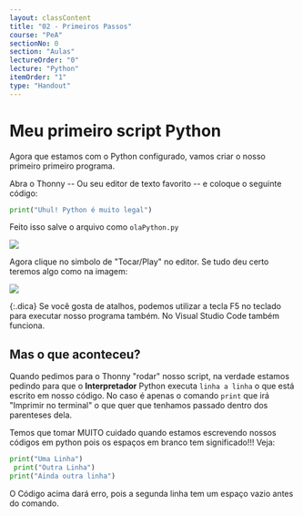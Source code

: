 ```yaml
---
layout: classContent
title: "02 - Primeiros Passos"
course: "PeA"
sectionNo: 0
section: "Aulas"
lectureOrder: "0"
lecture: "Python"
itemOrder: "1"
type: "Handout"
---
```


# Meu primeiro script Python 

Agora que estamos com o Python configurado, vamos criar o nosso primeiro
primeiro programa. 

Abra o Thonny -- Ou seu editor de texto favorito -- e coloque o seguinte código:
 

```python
print("Uhul! Python é muito legal")
```

Feito isso salve o arquivo como `olaPython.py`

![](//TODO)

Agora clique no simbolo de "Tocar/Play" no editor. Se tudo deu certo teremos
algo como na imagem:

![](//TODO)


{:.dica}
Se você gosta de atalhos, podemos utilizar a tecla F5 no teclado para executar
nosso programa também. No Visual Studio Code também funciona.

## Mas o que aconteceu?

Quando pedimos para o Thonny "rodar" nosso script, na verdade estamos pedindo
para que o **Interpretador** Python executa `linha a linha` o que está escrito
em nosso código. No caso é apenas o comando `print` que irá "Imprimir no
terminal" o que quer que tenhamos passado dentro dos parenteses dela.

Temos que tomar MUITO cuidado quando estamos escrevendo nossos códigos em python
pois os espaços em branco tem significado!!! Veja:

```python
print("Uma Linha")
 print("Outra Linha")
print("Ainda outra linha")
```
O Código acima dará erro, pois a segunda linha tem um espaço vazio antes do
comando.


